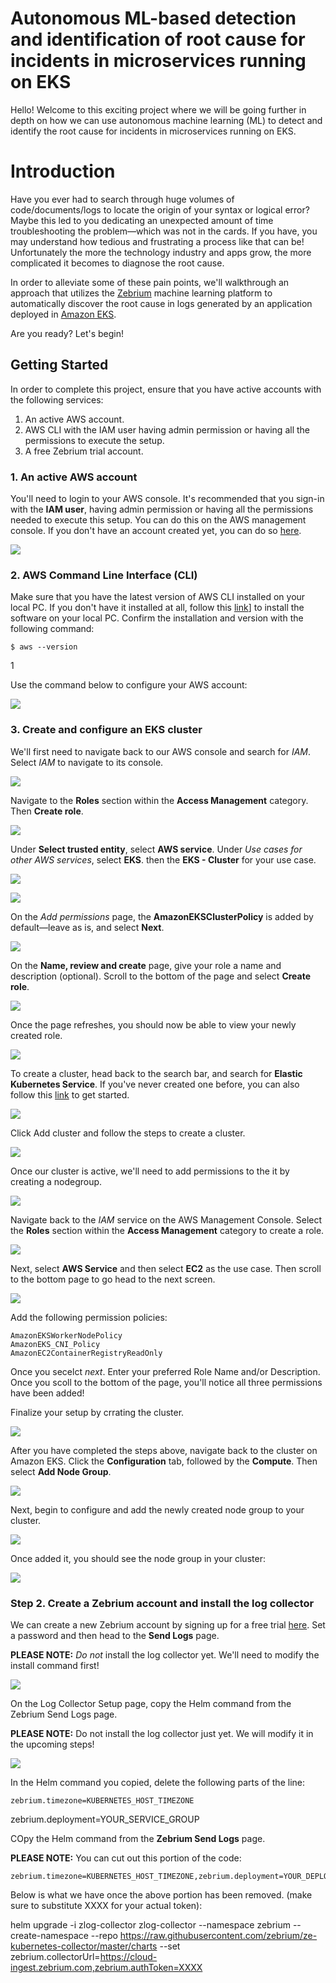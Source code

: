 # Autonomous ML-based detection and identification of root cause for incidents in microservices running on EKS

Hello! Welcome to this exciting project where we will be going further in depth on how we can use autonomous machine learning (ML) to detect and identify the root cause for incidents in microservices running on EKS.

# Introduction

Have you ever had to search through huge volumes of code/documents/logs to locate the origin of your syntax or logical error? Maybe this led to you dedicating an unexpected amount of time troubleshooting the problem––which was not in the cards. If you have, you may understand how tedious and frustrating a process like that can be! Unfortunately the more the technology industry and apps grow, the more complicated it becomes to diagnose the root cause.

In order to alleviate some of these pain points, we'll walkthrough an approach that utilizes the [Zebrium](https://www.zebrium.com/) machine learning platform to automatically discover the root cause in logs generated by an application deployed in [Amazon EKS](https://aws.amazon.com/eks/).

Are you ready? Let's begin!

## Getting Started

In order to complete this project, ensure that you have active accounts with the following services:

1. An active AWS account.
2. AWS CLI with the IAM user having admin permission or having all the permissions to execute the setup.
3. A free Zebrium trial account.

### 1. An active AWS account

You'll need to login to your AWS console. It's recommended that you sign-in with the **IAM user**, having admin permission or having all the permissions needed to execute this setup. You can do this on the AWS management console. If you don't have an account created yet, you can do so [here](https://us-east-1.console.aws.amazon.com/console/home).

![](./images/1.png)

### 2. AWS Command Line Interface (CLI)

Make sure that you have the latest version of AWS CLI installed on your local PC. If you don't have it installed at all, follow this [link](https://docs.aws.amazon.com/cli/latest/userguide/install-cliv2.html)] to install the software on your local PC. Confirm the installation and version with the following command:

    $ aws --version

1[](./images/2.png)

Use the command below to configure your AWS account:

![](./images/3.png)

### 3. Create and configure an EKS cluster

We'll first need to navigate back to our AWS console and search for *IAM*. Select *IAM* to navigate to its console. 

![](./images/6.png)

Navigate to the **Roles** section within the **Access Management** category. Then **Create role**. 

![](./images/7.png)

Under **Select trusted entity**, select **AWS service**. Under *Use cases for other AWS services*, select **EKS**. then the **EKS - Cluster** for your use case.

![](./images/8.png)

![](./images/9.png)

On the *Add permissions* page, the **AmazonEKSClusterPolicy** is added by default––leave as is, and select **Next**.

![](./images/10.png)

On the **Name, review and create** page, give your role a name and description (optional). Scroll to the bottom of the page and select **Create role**.

![](./images/11.png)

Once the page refreshes, you should now be able to view your newly created role.

![](./images/12.png)

To create a cluster, head back to the search bar, and search for **Elastic Kubernetes Service**. If you've never created one before, you can also follow this [link](https://www.eksworkshop.com/030_eksctl/) to get started. 

![](./images/4.png)

Click Add cluster and follow the steps to create a cluster.

![](./images/5.png)

Once our cluster is active, we'll need to add permissions to the it by creating a nodegroup.

![](./images/13.png)

Navigate back to the *IAM* service on the AWS Management Console. Select the **Roles** section within the **Access Management** category to create a role.

![](./images/14.png)

Next, select **AWS Service** and then select **EC2** as the use case. Then scroll to the bottom page to go head to the next screen.

![](./images/15.png)

Add the following permission policies:

    AmazonEKSWorkerNodePolicy
    AmazonEKS_CNI_Policy
    AmazonEC2ContainerRegistryReadOnly

Once you secelct *next*. Enter your preferred Role Name and/or Description. Once you scoll to the bottom of the page, you'll notice all three permissions have been added!

Finalize your setup by crrating the cluster.

![](./images/16.png)

After you have completed the steps above, navigate back to the cluster on Amazon EKS. Click the **Configuration** tab, followed by the **Compute**. Then select **Add Node Group**.

![](./images/17.png)

Next, begin to configure and add the newly created node group to your cluster.

![](./images/18.png)

Once added it, you should see the node group in your cluster:

![](./images/19.png)

### Step 2. Create a Zebrium account and install the log collector

We can create a new Zebrium account by signing up for a free trial [here](https://cloud.zebrium.com/auth/sign-up). Set a password and then head to the **Send Logs** page.

**PLEASE NOTE:** *Do not* install the log collector yet. We'll need to modify the install command first!

![](./images/20.png)

On the Log Collector Setup page, copy the Helm command from the Zebrium Send Logs page.

**PLEASE NOTE:** Do not install the log collector just yet. We will modify it in the upcoming steps!

![](./images/21.png)

In the Helm command you copied, delete the following parts of the line:

    zebrium.timezone=KUBERNETES_HOST_TIMEZONE
zebrium.deployment=YOUR_SERVICE_GROUP

COpy the Helm command from the **Zebrium Send Logs** page.

**PLEASE NOTE:** You can cut out this portion of the code:

    zebrium.timezone=KUBERNETES_HOST_TIMEZONE,zebrium.deployment=YOUR_DEPLOYMENT_NAME

Below is what we have once the above portion has been removed. (make sure to substitute XXXX for your actual token):

helm upgrade -i zlog-collector zlog-collector --namespace zebrium --create-namespace --repo https://raw.githubusercontent.com/zebrium/ze-kubernetes-collector/master/charts --set zebrium.collectorUrl=https://cloud-ingest.zebrium.com,zebrium.authToken=XXXX






























